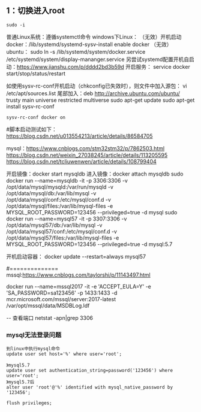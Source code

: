## 1：切换进入root
    sudo -i

普通Linux系统：遵循systemctl命令
windows下Linux：
    （无效）开机启动docker：/lib/systemd/systemd-sysv-install enable docker
    （无效） ubuntu： sudo ln -s /lib/systemd/system/docker.service /etc/systemd/system/display-mananger.service
    另尝试systemd配置开机自启动：https://www.jianshu.com/p/dddd2bd3b59d
    开启服务： service docker start/stop/status/restart

如使用sysv-rc-conf开机启动（chkconfig已失效时），则文件中加入源包：
    vi /etc/apt/sources.list
    尾部加入：deb http://archive.ubuntu.com/ubuntu/ trusty main universe restricted multiverse
    sudo apt-get update
    sudo apt-get install sysv-rc-conf
    
    sysv-rc-conf docker on

#脚本启动测试如下：
https://blog.csdn.net/u013554213/article/details/86584705

mysql：https://www.cnblogs.com/stm32stm32/p/7862503.html
https://blog.csdn.net/weixin_27038245/article/details/113205595
https://blog.csdn.net/tcliuwenwen/article/details/108799404


开启镜像：docker start mysqldb
进入镜像：docker attach mysqldb
sudo docker run --name=mysqldb -it -p 3306:3306 -v /opt/data/mysql/mysqld:/var/run/mysqld -v /opt/data/mysql/db:/var/lib/mysql -v /opt/data/mysql/conf:/etc/mysql/conf.d -v /opt/data/mysql/files:/var/lib/mysql-files -e MYSQL_ROOT_PASSWORD=123456 --privileged=true -d mysql
sudo docker run --name=mysql57 -it -p 3307:3306 -v /opt/data/mysql57/db:/var/lib/mysql -v /opt/data/mysql57/conf:/etc/mysql/conf.d -v /opt/data/mysql57/files:/var/lib/mysql-files -e MYSQL_ROOT_PASSWORD=123456 --privileged=true -d mysql:5.7

开机启动容器： docker update --restart=always mysql57

#==============
mssql:https://www.cnblogs.com/taylorshi/p/11143497.html

docker run --name=mssql2017 -it -e 'ACCEPT_EULA=Y' -e 'SA_PASSWORD=sa123456' -p 1433:1433 -d mcr.microsoft.com/mssql/server:2017-latest
/var/opt/mssql/data/MSDBLog.ldf



-- 查看端口
netstat -apn|grep 3306







 ### mysql无法登录问题
    到linux中执行mysql命令
    update user set host='%' where user='root';

    》mysql5.7
    update user set authentication_string=password('123456') where user='root';
    》mysql5.7后
    alter user 'root'@'%' identified with mysql_native_password by '123456';

    flush privileges;